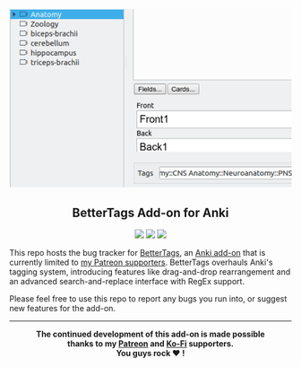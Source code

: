 <p align="center"><img src="screenshots/sidebar.gif"></p>

<h2 align="center">BetterTags Add-on for Anki</h2>

<p align="center">
<a title="Buy me a coffee :)" href="https://ko-fi.com/X8X0L4YV"><img src="https://img.shields.io/badge/ko--fi-contribute-%23579ebd.svg"></a>
<a title="Support me on Patreon :D" href="https://www.patreon.com/bePatron?u=7522179"><img src="https://img.shields.io/badge/patreon-support-%23f96854.svg"></a>
<a title="Follow me on Twitter" href="https://twitter.com/intent/user?screen_name=glutanimate"><img src="https://img.shields.io/twitter/follow/glutanimate.svg"></a>
</p>

This repo hosts the bug tracker for [BetterTags](https://www.patreon.com/glutanimate/posts?tag=BetterTags), an [Anki add-on](https://apps.ankiweb.net) that is currently limited to [my Patreon supporters](https://www.patreon.com/glutanimate). BetterTags overhauls Anki's tagging system, introducing features like drag-and-drop rearrangement and an advanced search-and-replace interface with RegEx support.

Please feel free to use this repo to report any bugs you run into, or suggest new features for the add-on.

----

<b>
<div align="center">The continued development of this add-on is made possible <br>thanks to my <a href="https://www.patreon.com/glutanimate">Patreon</a> and <a href="https://ko-fi.com/X8X0L4YV">Ko-Fi</a> supporters.
<br>You guys rock ❤️ !</div>
</b>